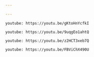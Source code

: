 ```yaml
---

---
```


`youtube: https://youtu.be/gKtoHnYcfkI`

`youtube: https://youtu.be/9uqgEo1ahtQ`

`youtube: https://youtu.be/z2HCT3xeb7Q`

`youtube: https://youtu.be/FBViChX490U`